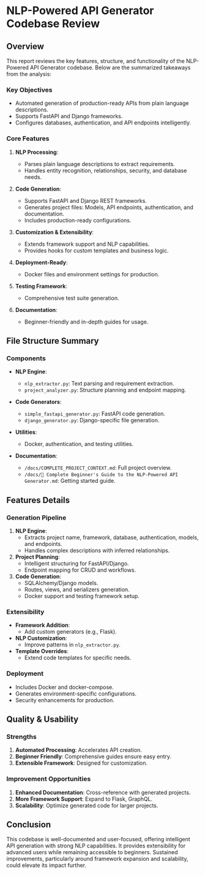 # NLP-Powered API Generator Codebase Review

## Overview
This report reviews the key features, structure, and functionality of the NLP-Powered API Generator codebase. Below are the summarized takeaways from the analysis:

### Key Objectives
- Automated generation of production-ready APIs from plain language descriptions.
- Supports FastAPI and Django frameworks.
- Configures databases, authentication, and API endpoints intelligently.

### Core Features
1. **NLP Processing**:
   - Parses plain language descriptions to extract requirements.
   - Handles entity recognition, relationships, security, and database needs.

2. **Code Generation**:
   - Supports FastAPI and Django REST frameworks.
   - Generates project files: Models, API endpoints, authentication, and documentation.
   - Includes production-ready configurations.

3. **Customization & Extensibility**:
   - Extends framework support and NLP capabilities.
   - Provides hooks for custom templates and business logic.

4. **Deployment-Ready**:
   - Docker files and environment settings for production.

5. **Testing Framework**:
   - Comprehensive test suite generation.

6. **Documentation**:
   - Beginner-friendly and in-depth guides for usage.

## File Structure Summary
### Components
- **NLP Engine**:
  - `nlp_extractor.py`: Text parsing and requirement extraction.
  - `project_analyzer.py`: Structure planning and endpoint mapping.

- **Code Generators**:
  - `simple_fastapi_generator.py`: FastAPI code generation.
  - `django_generator.py`: Django-specific file generation.

- **Utilities**:
  - Docker, authentication, and testing utilities.

- **Documentation**:
  - `/docs/COMPLETE_PROJECT_CONTEXT.md`: Full project overview.
  - `/docs/🚀 Complete Beginner's Guide to the NLP-Powered API Generator.md`: Getting started guide.

## Features Details
### Generation Pipeline
1. **NLP Engine**:
   - Extracts project name, framework, database, authentication, models, and endpoints.
   - Handles complex descriptions with inferred relationships.
2. **Project Planning**:
   - Intelligent structuring for FastAPI/Django.
   - Endpoint mapping for CRUD and workflows.
3. **Code Generation**:
   - SQLAlchemy/Django models.
   - Routes, views, and serializers generation.
   - Docker support and testing framework setup.

### Extensibility
- **Framework Addition**:
  - Add custom generators (e.g., Flask). 
- **NLP Customization**:
  - Improve patterns in `nlp_extractor.py`.
- **Template Overrides**:
  - Extend code templates for specific needs.

### Deployment
- Includes Docker and docker-compose.
- Generates environment-specific configurations.
- Security enhancements for production.

## Quality & Usability
### Strengths
1. **Automated Processing**: Accelerates API creation.
2. **Beginner Friendly**: Comprehensive guides ensure easy entry.
3. **Extensible Framework**: Designed for customization.

### Improvement Opportunities
1. **Enhanced Documentation**: Cross-reference with generated projects.
2. **More Framework Support**: Expand to Flask, GraphQL.
3. **Scalability**: Optimize generated code for larger projects.

## Conclusion
This codebase is well-documented and user-focused, offering intelligent API generation with strong NLP capabilities. It provides extensibility for advanced users while remaining accessible to beginners. Sustained improvements, particularly around framework expansion and scalability, could elevate its impact further.